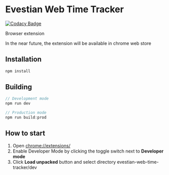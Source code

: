 # Evestian Web Time Tracker
[![Codacy Badge](https://app.codacy.com/project/badge/Grade/a37a1bc0061c4550874701fd1b1ffd18)](https://www.codacy.com/gh/sebastiantokarski/evestian-web-time-tracker/dashboard?utm_source=github.com&amp;utm_medium=referral&amp;utm_content=sebastiantokarski/evestian-web-time-tracker&amp;utm_campaign=Badge_Grade)

Browser extension

In the near future, the extension will be available in chrome web store

## Installation

```javascript
npm install
```

## Building

```javascript
// Development mode
npm run dev

// Production mode
npm run build:prod
```

## How to start

1. Open [chrome://extensions/](chrome://extensions/)
2. Enable Developer Mode by clicking the toggle switch next to **Developer mode**
3. Click **Load unpacked** button and select directory evestian-web-time-tracker/dev
